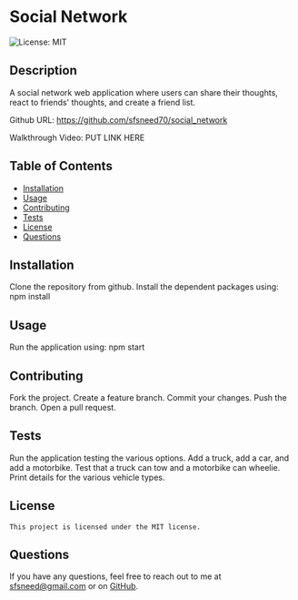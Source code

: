 # Social Network

![License: MIT](https://img.shields.io/badge/License-MIT-yellow.svg)

## Description

A social network web application where users can share their thoughts, react to friends' thoughts, and create a friend list.

Github URL:  https://github.com/sfsneed70/social_network

Walkthrough Video:  PUT LINK HERE

## Table of Contents

- [Installation](#installation)
- [Usage](#usage)
- [Contributing](#contributing)
- [Tests](#tests)
- [License](#license)
- [Questions](#questions)

## Installation

Clone the repository from github. Install the dependent packages using: npm install

## Usage

Run the application using: npm start<br>

## Contributing

Fork the project. Create a feature branch. Commit your changes. Push the branch. Open a pull request.

## Tests

Run the application testing the various options. Add a truck, add a car, and add a motorbike. Test that a truck can tow and a motorbike can wheelie. Print details for the various vehicle types.

## License

    This project is licensed under the MIT license.

## Questions

If you have any questions, feel free to reach out to me at [sfsneed@gmail.com](mailto:sfsneed@gmail.com) or on [GitHub](https://github.com/sfsneed70).
